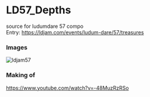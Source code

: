 # LD57_Depths
source for ludumdare 57 compo<br>
Entry: https://ldjam.com/events/ludum-dare/57/treasures

### Images

![ldjam57](https://github.com/user-attachments/assets/33c4d346-5322-4e7f-8552-17ea97d21ddc)


### Making of

https://www.youtube.com/watch?v=-48MuzRzRSo
